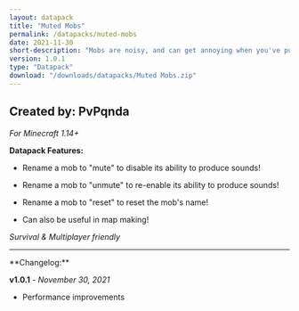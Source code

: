 ```yaml
---
layout: datapack
title: "Muted Mobs"
permalink: /datapacks/muted-mobs
date: 2021-11-30
short-description: "Mobs are noisy, and can get annoying when you've put them in your base. Mute them!"
version: 1.0.1
type: "Datapack"
download: "/downloads/datapacks/Muted Mobs.zip"
---
```

Created by: PvPqnda
-
*For Minecraft 1.14+*

**Datapack Features:**

- Rename a mob to "mute" to disable its ability to produce sounds!

- Rename a mob to "unmute" to re-enable its ability to produce sounds!

- Rename a mob to "reset" to reset the mob's name!

- Can also be useful in map making!

*Survival & Multiplayer friendly*
<hr>
**Changelog:**

**v1.0.1** - *November 30, 2021*

- Performance improvements